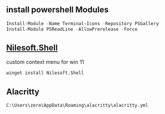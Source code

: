 ## install powershell Modules
```ps1
Install-Module -Name Terminal-Icons -Repository PSGallery
Install-Module PSReadLine -AllowPrerelease -Force
```
## [Nilesoft.Shell](https://github.com/moudey/Shell) 
custom context menu for win 11
```bash
winget install Nilesoft.Shell
```

## Alacritty 
```bash
C:\Users\zero\AppData\Roaming\alacritty\alacritty.yml
```
